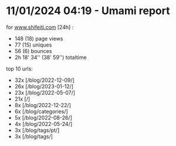 # 11/01/2024 04:19 - Umami report
for www.shifeiti.com [24h] :

 - 148 (18) page views
 - 77 (15) uniques
 - 56 (6) bounces
 - 2h 18' 34'' (38' 59'') totaltime


top 10 urls:
 - 32x [/blog/2022-12-09/]
 - 26x [/blog/2023-01-12/]
 - 23x [/blog/2022-05-07/]
 - 21x [/]
 - 8x [/blog/2022-12-22/]
 - 6x [/blog/categories/]
 - 5x [/blog/2022-08-26/]
 - 4x [/blog/2022-05-24/]
 - 3x [/blog/tags/pt/]
 - 3x [/blog/tags/]


